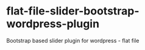 # flat-file-slider-bootstrap-wordpress-plugin
Bootstrap based slider plugin for wordpress - flat file 
